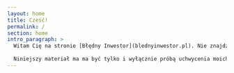 ```yaml
---
layout: home
title: Cześć!
permalink: /
section: home
intro_paragraph: >
  Witam Cię na stronie [Błędny Inwestor](blednyinwestor.pl). Nie znajdziesz tu ani specjalistycznej wiedzy, ani fachowych porad! Zobaczysz za to jak ja podchodzę do tematu inwestowania, kiedy zdecydowałem się zacząć i jakie błędy popełniłem lub będę popełniał. Mam nadzieję, że będzie ich mniej niż prawidłowych decyzji!
  
  Niniejszy materiał ma ma być tylko i wyłącznie próbą uchwycenia moich doświadczeń z inwestowaniem i podzielenia się nimi ze światem. Materiały nie stanowią oferty, doradztwa inwestycyjnego ani rekomendacji kupna lub sprzedaży instrumentów finansowych.
---
```


